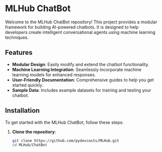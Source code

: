 # MLHub ChatBot

Welcome to the MLHub ChatBot repository! This project provides a modular framework for building AI-powered chatbots. It is designed to help developers create intelligent conversational agents using machine learning techniques.


## Features

- **Modular Design**: Easily modify and extend the chatbot functionality.
- **Machine Learning Integration**: Seamlessly incorporate machine learning models for enhanced responses.
- **User-Friendly Documentation**: Comprehensive guides to help you get started quickly.
- **Sample Data**: Includes example datasets for training and testing your chatbot.

## Installation

To get started with the MLHub ChatBot, follow these steps:

1. **Clone the repository**:
   ```bash
   git clone https://github.com/pydevcasts/MLHub.git
   cd MLHub/ChatBot

